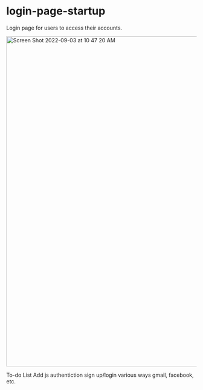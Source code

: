# login-page-startup
Login page for users to access their accounts. 


<img width="875" alt="Screen Shot 2022-09-03 at 10 47 20 AM" src="https://user-images.githubusercontent.com/36686123/188275801-523d7f9c-097d-4046-ad60-02b072e113dd.png">

To-do List
Add js authentiction sign up/login various ways gmail, facebook, etc. 
